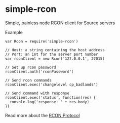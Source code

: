 simple-rcon
===========

Simple, painless node RCON client for Source servers

Example

```
var Rcon = require('simple-rcon')

// Host: a string containing the host address
// Port: an int for the server port number
var rconClient = new Rcon('127.0.0.1', 27015)

// Set up rcon password
rconClient.auth('rconPassword')

// Send rcon commands
rconClient.exec('changelevel cp_badlands')

// Send command with response
rconClient.exec('status', function(res) {
  console.log('response: ' + res.body)
})
```
Read more about the [RCON Protocol](https://developer.valvesoftware.com/wiki/Source_RCON_Protocol)
